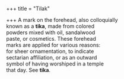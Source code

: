 +++
title = "Tilak"

+++
A mark on the forehead, also colloquially  
known as a **tika**, made from colored  
powders mixed with oil, sandalwood  
paste, or cosmetics. These forehead  
marks are applied for various reasons:  
for sheer ornamentation, to indicate  
sectarian affiliation, or as an outward  
symbol of having worshiped in a temple  
that day. See **tika**.